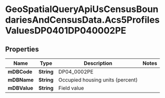 # GeoSpatialQueryApiUsCensusBoundariesAndCensusData.Acs5ProfilesValuesDP0401DP040002PE

## Properties

Name | Type | Description | Notes
------------ | ------------- | ------------- | -------------
**mDBCode** | **String** | DP04_0002PE | 
**mDBName** | **String** | Occupied housing units (percent) | 
**mDBValue** | **String** | Field value | 


